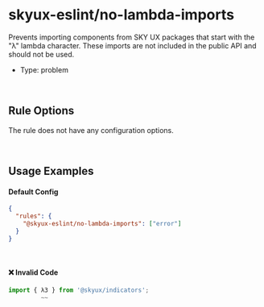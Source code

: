 # skyux-eslint/no-lambda-imports

Prevents importing components from SKY UX packages that start with the "λ" lambda character. These imports are not included in the public API and should not be used.

- Type: problem

<br>

## Rule Options

The rule does not have any configuration options.

<br>

## Usage Examples

#### Default Config

```json
{
  "rules": {
    "@skyux-eslint/no-lambda-imports": ["error"]
  }
}
```

<br>

#### ❌ Invalid Code

```ts
import { λ3 } from '@skyux/indicators';
         ~~
```
